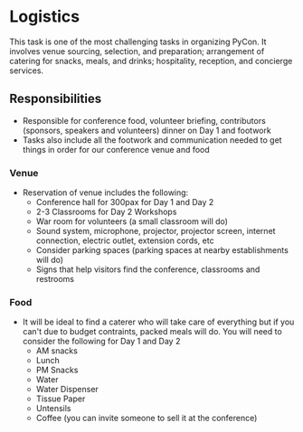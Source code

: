 # Logistics

This task is one of the most challenging tasks in organizing PyCon. It involves venue sourcing, selection, and preparation; arrangement of catering for snacks, meals, and drinks; hospitality, reception, and concierge services.

## Responsibilities

- Responsible for conference food, volunteer briefing, contributors (sponsors, speakers and volunteers) dinner on Day 1 and footwork
- Tasks also include all the footwork and communication needed to get things in order for our conference venue and food

### Venue
- Reservation of venue includes the following:
   - Conference hall for 300pax for Day 1 and Day 2
   - 2-3 Classrooms for Day 2 Workshops
   - War room for volunteers (a small classroom will do)
   - Sound system, microphone, projector, projector screen, internet connection, electric outlet, extension cords, etc
   - Consider parking spaces (parking spaces at nearby establishments will do)
   - Signs that help visitors find the conference, classrooms and restrooms

### Food
- It will be ideal to find a caterer who will take care of everything but if you can't due to budget contraints, packed meals will do. You will need to consider the following for Day 1 and Day 2
   - AM snacks 
   - Lunch
   - PM Snacks
   - Water
   - Water Dispenser
   - Tissue Paper
   - Untensils
   - Coffee (you can invite someone to sell it at the conference)
